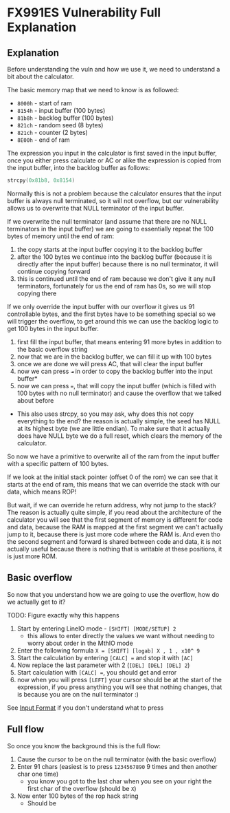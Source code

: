 # FX991ES Vulnerability Full Explanation

## Explanation

Before understanding the vuln and how we use it, we need to understand a bit about the calculator.

The basic memory map that we need to know is as followed:
* `8000h` - start of ram
* `8154h` - input buffer (100 bytes)
* `81b8h` - backlog buffer (100 bytes)
* `821ch` - random seed (8 bytes)
* `821ch` - counter (2 bytes)
* `8E00h` - end of ram

The expression you input in the calculator is first saved in the input buffer, once you either press calculate or AC or 
alike the expression is copied from the input buffer, into the backlog buffer as follows:

```c
strcpy(0x81b8, 0x8154)
```

Normally this is not a problem because the calculator ensures that the input buffer is always null terminated, so it will 
not overflow, but our vulnerability allows us to overwrite that NULL terminator of the input buffer.

If we overwrite the null terminator (and assume that there are no NULL terminators in the input buffer) we are going to 
essentially repeat the 100 bytes of memory until the end of ram:

1. the copy starts at the input buffer copying it to the backlog buffer
2. after the 100 bytes we continue into the backlog buffer (because it is directly after the input buffer) because there 
   is no null terminator, it will continue copying forward
3. this is continued until the end of ram because we don't give it any null terminators, fortunately for us the end of 
   ram has 0s, so we will stop copying there

If we only override the input buffer with our overflow it gives us 91 controllable bytes, and the first bytes have to be 
something special so we will trigger the overflow, to get around this we can use the backlog logic to get 100 bytes in
the input buffer.

1. first fill the input buffer, that means entering 91 more bytes in addition to the basic overflow string
2. now that we are in the backlog buffer, we can fill it up with 100 bytes
3. once we are done we will press AC, that will clear the input buffer
4. now we can press `◄` in order to copy the backlog buffer into the input buffer*
5. now we can press `=`, that will copy the input buffer (which is filled with 100 bytes with no null terminator)  and 
   cause the overflow that we talked about before

* This also uses strcpy, so you may ask, why does this not copy everything to the end? the reason is actually simple, 
  the seed has NULL at its highest byte (we are little endian). To make sure that it actually does have NULL byte we do
  a full reset, which clears the memory of the calculator.

So now we have a primitive to overwrite all of the ram from the input buffer with a specific pattern of 100 bytes.

If we look at the initial stack pointer (offset 0 of the rom) we can see that it starts at the end of ram, this means 
that we can override the stack with our data, which means ROP!

But wait, if we can override he return address, why not jump to the stack? The reason is actually quite simple, if you 
read about the architecture of the calculator you will see that the first segment of memory is different for code and 
data, because the RAM is mapped at the first segment we can't actually jump to it, because there is just more code where
the RAM is. And even tho the second segment and forward is shared between code and data, it is not actually useful because 
there is nothing that is writable at these positions, it is just more ROM.

## Basic overflow

So now that you understand how we are going to use the overflow, how do we actually get to it?

TODO: Figure exactly why this happens

1. Start by entering LineIO mode - `[SHIFT] [MODE/SETUP] 2`
    * this allows to enter directly the values we want without needing to worry about order in the MthIO mode
2. Enter the following formula `X = [SHIFT] [logab] X , 1 , x10^ 9`
3. Start the calculation by entering `[CALC] =` and stop it with `[AC]`
4. Now replace the last parameter with 2 (`[DEL] [DEL] [DEL] 2`)
5. Start calculation with `[CALC] =`, you should get and error
6. now when you will press `[LEFT]` your cursor should be at the start of the expression, if you press anything you 
   will see that nothing changes, that is because you are on the null terminator :) 

See [Input Format](input_format.md) if you don't understand what to press

## Full flow

So once you know the background this is the full flow:

1. Cause the cursor to be on the null terminator (with the basic overflow)
2. Enter 91 chars (easiest is to press `1234567890` 9 times and then another char one time)
    * you know you got to the last char when you see on your right the first char of the overflow (should be `X`)
3. Now enter 100 bytes of the rop hack string
    * Should be 
